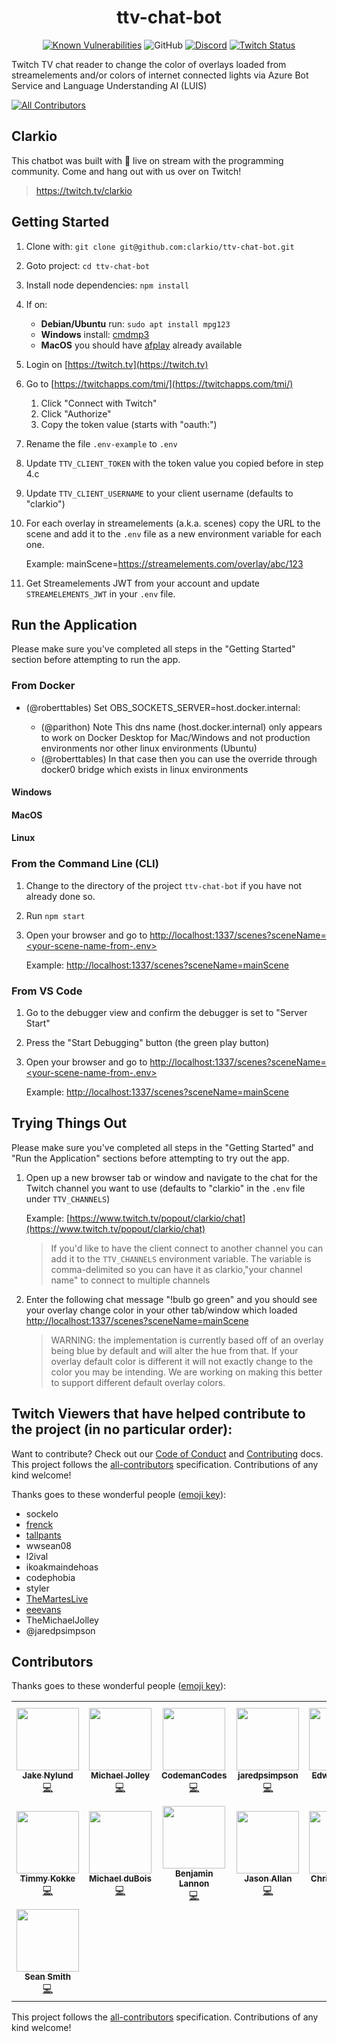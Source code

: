 <div align="center">
  
# ttv-chat-bot

[![Known Vulnerabilities](https://snyk.io/test/github/clarkio/ttv-chat-bot/badge.svg)](https://snyk.io/test/github/clarkio/ttv-chat-bot)
![GitHub](https://img.shields.io/github/license/clarkio/ttv-chat-bot)
[![Discord](https://img.shields.io/discord/421902136457035777)](https://discord.gg/xB95beJ)
[![Twitch Status](https://img.shields.io/twitch/status/clarkio)](https://twitch.tv/clarkio)

</div>

Twitch TV chat reader to change the color of overlays loaded from streamelements and/or colors of internet connected lights via Azure Bot Service and Language Understanding AI (LUIS)

<!-- ALL-CONTRIBUTORS-BADGE:START - Do not remove or modify this section -->
[![All Contributors](https://img.shields.io/badge/all_contributors-15-orange.svg?style=flat-square)](#contributors)
<!-- ALL-CONTRIBUTORS-BADGE:END -->

## Clarkio
This chatbot was built with 💙 live on stream with the programming community. Come and hang out with us over on Twitch!

> https://twitch.tv/clarkio

## Getting Started

1. Clone with: `git clone git@github.com:clarkio/ttv-chat-bot.git`
1. Goto project: `cd ttv-chat-bot`
1. Install node dependencies: `npm install`
1. If on:
   * **Debian/Ubuntu** run: `sudo apt install mpg123`
   * **Windows** install: [cmdmp3](https://github.com/jimlawless/cmdmp3)
   * **MacOS** you should have [afplay](https://developer.apple.com/library/mac/documentation/Darwin/Reference/ManPages/man1/afplay.1.html) already available
1. Login on [https://twitch.tv](https://twitch.tv)
1. Go to [https://twitchapps.com/tmi/](https://twitchapps.com/tmi/)
   1. Click "Connect with Twitch"
   1. Click "Authorize"
   1. Copy the token value (starts with "oauth:")
1. Rename the file `.env-example` to `.env`
1. Update `TTV_CLIENT_TOKEN` with the token value you copied before in step 4.c
1. Update `TTV_CLIENT_USERNAME` to your client username (defaults to "clarkio")
1. For each overlay in streamelements (a.k.a. scenes) copy the URL to the scene and add it to the `.env` file as a new environment variable for each one.

   Example: mainScene=https://streamelements.com/overlay/abc/123

1. Get Streamelements JWT from your account and update `STREAMELEMENTS_JWT` in your `.env` file.

## Run the Application

Please make sure you've completed all steps in the "Getting Started" section before attempting to run the app.

### From Docker

- (@roberttables) Set OBS_SOCKETS_SERVER=host.docker.internal:<the port your OBS Websockets server is running>
  - (@parithon) Note This dns name (host.docker.internal) only appears to work on Docker Desktop for Mac/Windows and not production environments nor other linux environments (Ubuntu)
  - (@roberttables) In that case then you can use the override through docker0 bridge which exists in linux environments

#### Windows

#### MacOS

#### Linux

### From the Command Line (CLI)

1. Change to the directory of the project `ttv-chat-bot` if you have not already done so.
1. Run `npm start`
1. Open your browser and go to [http://localhost:1337/scenes?sceneName=<your-scene-name-from-.env>](http://localhost:1337/scenes?sceneName=)

   Example: [http://localhost:1337/scenes?sceneName=mainScene](http://localhost:1337/scenes?sceneName=mainScene)

### From VS Code

1. Go to the debugger view and confirm the debugger is set to "Server Start"
1. Press the "Start Debugging" button (the green play button)
1. Open your browser and go to [http://localhost:1337/scenes?sceneName=<your-scene-name-from-.env>](http://localhost:1337/scenes?sceneName=)

   Example: [http://localhost:1337/scenes?sceneName=mainScene](http://localhost:1337/scenes?sceneName=mainScene)

## Trying Things Out

Please make sure you've completed all steps in the "Getting Started" and "Run the Application" sections before attempting to try out the app.

1. Open up a new browser tab or window and navigate to the chat for the Twitch channel you want to use (defaults to "clarkio" in the `.env` file under `TTV_CHANNELS`)

   Example: [https://www.twitch.tv/popout/clarkio/chat](https://www.twitch.tv/popout/clarkio/chat)

   > If you'd like to have the client connect to another channel you can add it to the `TTV_CHANNELS` environment variable. The variable is comma-delimited so you can have it as clarkio,"your channel name" to connect to multiple channels

1. Enter the following chat message "!bulb go green" and you should see your overlay change color in your other tab/window which loaded [http://localhost:1337/scenes?sceneName=mainScene](http://localhost:1337/scenes?sceneName=mainScene)

   > WARNING: the implementation is currently based off of an overlay being blue by default and will alter the hue from that. If your overlay default color is different it will not exactly change to the color you may be intending. We are working on making this better to support different default overlay colors.

## Twitch Viewers that have helped contribute to the project (in no particular order):

Want to contribute? Check out our [Code of Conduct](CODE_OF_CONDUCT.md) and [Contributing](CONTRIBUTING.md) docs. This project follows the [all-contributors](https://github.com/all-contributors/all-contributors) specification.  Contributions of any kind welcome!

Thanks goes to these wonderful people ([emoji key](https://allcontributors.org/docs/en/emoji-key)):

- sockelo
- [frenck](https://github.com/frenck)
- [tallpants](https://github.com/tallpants)
- wwsean08
- l2ival
- ikoakmaindehoas
- codephobia
- styler
- [TheMartesLive](https://github.com/TheMartes)
- [eeevans](https://github.com/eeevans)
- TheMichaelJolley
- @jaredpsimpson

## Contributors

Thanks goes to these wonderful people ([emoji key](https://allcontributors.org/docs/en/emoji-key)):

<!-- ALL-CONTRIBUTORS-LIST:START - Do not remove or modify this section -->
<!-- prettier-ignore-start -->
<!-- markdownlint-disable -->
<table>
  <tr>
    <td align="center"><a href="https://github.com/jakegny"><img src="https://avatars2.githubusercontent.com/u/6787885?v=4" width="100px;" alt=""/><br /><sub><b>Jake Nylund</b></sub></a><br /><a href="https://github.com/clarkio/ttv-chat-bot/commits?author=jakegny" title="Code">💻</a></td>
    <td align="center"><a href="https://michaeljolley.com/"><img src="https://avatars2.githubusercontent.com/u/1228996?v=4" width="100px;" alt=""/><br /><sub><b>Michael Jolley</b></sub></a><br /><a href="https://github.com/clarkio/ttv-chat-bot/commits?author=MichaelJolley" title="Code">💻</a></td>
    <td align="center"><a href="https://github.com/CodemanCodes"><img src="https://avatars3.githubusercontent.com/u/46641880?v=4" width="100px;" alt=""/><br /><sub><b>CodemanCodes</b></sub></a><br /><a href="https://github.com/clarkio/ttv-chat-bot/commits?author=CodemanCodes" title="Code">💻</a></td>
    <td align="center"><a href="https://github.com/jaredpsimpson"><img src="https://avatars0.githubusercontent.com/u/1933150?v=4" width="100px;" alt=""/><br /><sub><b>jaredpsimpson</b></sub></a><br /><a href="https://github.com/clarkio/ttv-chat-bot/commits?author=jaredpsimpson" title="Code">💻</a></td>
    <td align="center"><a href="https://github.com/eeevans"><img src="https://avatars1.githubusercontent.com/u/272717?v=4" width="100px;" alt=""/><br /><sub><b>Edward Evans</b></sub></a><br /><a href="https://github.com/clarkio/ttv-chat-bot/commits?author=eeevans" title="Code">💻</a></td>
    <td align="center"><a href="https://nmarch213.github.io/Portfolio/"><img src="https://avatars1.githubusercontent.com/u/14193159?v=4" width="100px;" alt=""/><br /><sub><b>Nicholas March</b></sub></a><br /><a href="https://github.com/clarkio/ttv-chat-bot/commits?author=nmarch213" title="Code">💻</a></td>
    <td align="center"><a href="https://github.com/PatPat1567"><img src="https://avatars0.githubusercontent.com/u/41209202?v=4" width="100px;" alt=""/><br /><sub><b>PatPat1567</b></sub></a><br /><a href="https://github.com/clarkio/ttv-chat-bot/issues?q=author%3APatPat1567" title="Bug reports">🐛</a></td>
  </tr>
  <tr>
    <td align="center"><a href="http://timmykokke.com"><img src="https://avatars1.githubusercontent.com/u/2283621?v=4" width="100px;" alt=""/><br /><sub><b>Timmy Kokke</b></sub></a><br /><a href="https://github.com/clarkio/ttv-chat-bot/commits?author=sorskoot" title="Code">💻</a></td>
    <td align="center"><a href="https://www.mcduboiswebservices.com"><img src="https://avatars0.githubusercontent.com/u/39778093?v=4" width="100px;" alt=""/><br /><sub><b>Michael duBois</b></sub></a><br /><a href="https://github.com/clarkio/ttv-chat-bot/commits?author=MichaelCduBois" title="Code">💻</a></td>
    <td align="center"><a href="https://lannonbr.com"><img src="https://avatars2.githubusercontent.com/u/3685876?v=4" width="100px;" alt=""/><br /><sub><b>Benjamin Lannon</b></sub></a><br /><a href="https://github.com/clarkio/ttv-chat-bot/commits?author=lannonbr" title="Code">💻</a></td>
    <td align="center"><a href="https://github.com/OiYouYeahYou"><img src="https://avatars2.githubusercontent.com/u/20130059?v=4" width="100px;" alt=""/><br /><sub><b>Jason Allan</b></sub></a><br /><a href="https://github.com/clarkio/ttv-chat-bot/commits?author=OiYouYeahYou" title="Code">💻</a></td>
    <td align="center"><a href="https://toefrog.github.io/Blog/"><img src="https://avatars0.githubusercontent.com/u/1122675?v=4" width="100px;" alt=""/><br /><sub><b>Chris Gargotta</b></sub></a><br /><a href="https://github.com/clarkio/ttv-chat-bot/commits?author=ToeFrog" title="Code">💻</a> <a href="#ideas-ToeFrog" title="Ideas, Planning, & Feedback">🤔</a></td>
    <td align="center"><a href="https://github.com/Wingysam"><img src="https://avatars3.githubusercontent.com/u/18403742?v=4" width="100px;" alt=""/><br /><sub><b>Wingysam</b></sub></a><br /><a href="#ideas-Wingysam" title="Ideas, Planning, & Feedback">🤔</a></td>
    <td align="center"><a href="https://github.com/LuckyNoS7evin"><img src="https://avatars2.githubusercontent.com/u/30657709?v=4" width="100px;" alt=""/><br /><sub><b>LuckyNoS7evin</b></sub></a><br /><a href="https://github.com/clarkio/ttv-chat-bot/commits?author=LuckyNoS7evin" title="Code">💻</a></td>
  </tr>
  <tr>
    <td align="center"><a href="https://wwsean08.com"><img src="https://avatars1.githubusercontent.com/u/839261?v=4" width="100px;" alt=""/><br /><sub><b>Sean Smith</b></sub></a><br /><a href="https://github.com/clarkio/ttv-chat-bot/commits?author=wwsean08" title="Code">💻</a></td>
  </tr>
</table>

<!-- markdownlint-enable -->
<!-- prettier-ignore-end -->
<!-- ALL-CONTRIBUTORS-LIST:END -->

This project follows the [all-contributors](https://github.com/all-contributors/all-contributors) specification. Contributions of any kind welcome!
